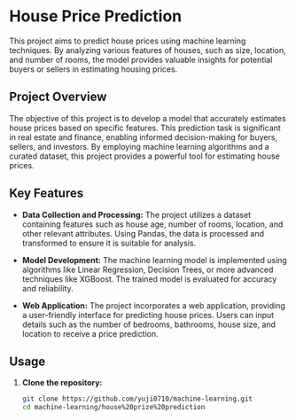 # House Price Prediction

This project aims to predict house prices using machine learning techniques. By analyzing various features of houses, such as size, location, and number of rooms, the model provides valuable insights for potential buyers or sellers in estimating housing prices.

## Project Overview

The objective of this project is to develop a model that accurately estimates house prices based on specific features. This prediction task is significant in real estate and finance, enabling informed decision-making for buyers, sellers, and investors. By employing machine learning algorithms and a curated dataset, this project provides a powerful tool for estimating house prices.

## Key Features

- **Data Collection and Processing:** The project utilizes a dataset containing features such as house age, number of rooms, location, and other relevant attributes. Using Pandas, the data is processed and transformed to ensure it is suitable for analysis.

- **Model Development:** The machine learning model is implemented using algorithms like Linear Regression, Decision Trees, or more advanced techniques like XGBoost. The trained model is evaluated for accuracy and reliability.

- **Web Application:** The project incorporates a web application, providing a user-friendly interface for predicting house prices. Users can input details such as the number of bedrooms, bathrooms, house size, and location to receive a price prediction.

## Usage

1. **Clone the repository:**

   ```bash
   git clone https://github.com/yuji0710/machine-learning.git
   cd machine-learning/house%20prize%20prediction
